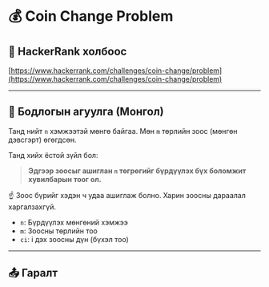 # 💰 Coin Change Problem

## 🔗 HackerRank холбоос
[https://www.hackerrank.com/challenges/coin-change/problem](https://www.hackerrank.com/challenges/coin-change/problem)

---

## 🧩 Бодлогын агуулга (Монгол)

Танд нийт `n` хэмжээтэй мөнгө байгаа. Мөн `m` төрлийн зоос (мөнгөн дэвсгэрт) өгөгдсөн.

Танд хийх ёстой зүйл бол:

> **Эдгээр зоосыг ашиглан `n` төгрөгийг бүрдүүлэх бүх боломжит хувилбарын тоог ол.**

☝️ Зоос бүрийг хэдэн ч удаа ашиглаж болно. Харин зоосны дараалал харгалзахгүй.

- `n`: Бүрдүүлэх мөнгөний хэмжээ
- `m`: Зоосны төрлийн тоо
- `ci`: i дэх зоосны дүн (бүхэл тоо)

---

## 📤 Гаралт



